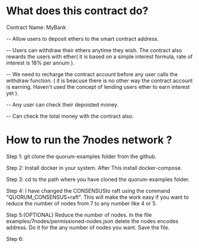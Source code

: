 # What does this contract do?

Contract Name: MyBank 

-- Allow users to deposit ethers to the smart contract address. 

-- Users can withdraw their ethers anytime they wish. The contract also rewards the users with ether( it is based on a simple interest formula, rate of interest is 18% per annum ).

-- We need to recharge the contract account before any user calls the withdraw function. ( it is beacuse there is no other way the contract account is earning. Haven't used the concept of lending users ether to earn interest yet ).

-- Any user can check their depoisted money. 

-- Can check the total money with the contract also. 


# How to run the 7nodes network ? 

Step 1: git clone the quorum-examples folder from the github.  

Step 2: Install docker in your system. After This install docker-compose.

Step 3: cd to the path where you have cloned the quorum-examples folder. 

Step 4: I have changed the CONSENSUSto raft using the command "QUORUM_CONSENSUS=raft". This will make the work easy if you want to reduce the number of nodes from 7 to any number like 4 or 5. 

Step 5:(OPTIONAL) Reduce the number of nodes. In the file examples/7nodes/permissioned-nodes.json delete the nodes encodes address. Do it for the any number of nodes you want. Save the file. 

Step 6: 
